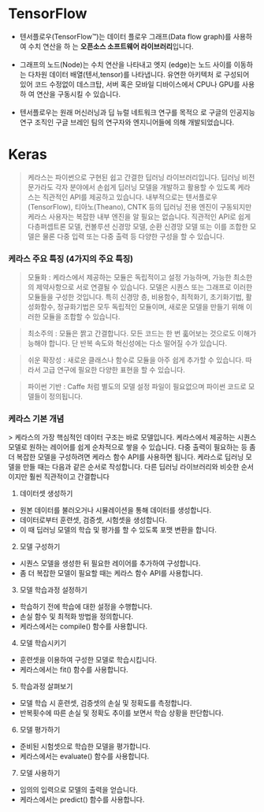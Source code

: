 # TensorFlow

- 텐서플로우(TensorFlow™)는 데이터 플로우 그래프(Data flow graph)를 사용하여 수치 연산을 하
는 **오픈소스 소프트웨어 라이브러리**입니다. <br><br>
- 그래프의 노드(Node)는 수치 연산을 나타내고 엣지
(edge)는 노드 사이를 이동하는 다차원 데이터 배열(텐서,tensor)를 나타냅니다. 유연한 아키텍처
로 구성되어 있어 코드 수정없이 데스크탑, 서버 혹은 모바일 디바이스에서 CPU나 GPU를 사용하
여 연산을 구동시킬 수 있습니다. <br><br>
- 텐서플로우는 원래 머신러닝과 딥 뉴럴 네트워크 연구를 목적으
로 구글의 인공지능 연구 조직인 구글 브레인 팀의 연구자와 엔지니어들에 의해 개발되었습니다.

# Keras

> 케라스는 파이썬으로 구현된 쉽고 간결한 딥러닝 라이브러리입니다. 딥러닝 비전문가라도 각자 분야에서 손쉽게 딥러닝 모델을 개발하고 활용할 수 있도록 케라스는 직관적인 API를 제공하고 있습니다. 내부적으로는 텐서플로우(TensorFlow), 티아노(Theano), CNTK 등의 딥러닝 전용 엔진이 구동되지만 케라스 사용자는 복잡한 내부 엔진을 알 필요는 없습니다. 직관적인 API로 쉽게 다층퍼셉트론 모델, 컨볼루션 신경망 모델, 순환 신경망 모델 또는 이를 조합한 모델은 물론 다중 입력 또는 다중 출력 등 다양한 구성을 할 수 있습니다.

<h3> 케라스 주요 특징 (4가지의 주요 특징) </h3>

> 모듈화 
: 케라스에서 제공하는 모듈은 독립적이고 설정 가능하며, 가능한 최소한의 제약사항으로 서로 연결될 수 있습니다. 모델은 시퀀스 또는 그래프로 이러한 모듈들을 구성한 것입니다.
특히 신경망 층, 비용함수, 최적화기, 초기화기법, 활성화함수, 정규화기법은 모두 독립적인 모듈이며, 새로운 모델을 만들기 위해 이러한 모듈을 조합할 수 있습니다.

> 최소주의
: 모듈은 짥고 간결합니다.
모든 코드는 한 번 훏어보는 것으로도 이해가능해야 합니다.
단 반복 속도와 혁신성에는 다소 떨어질 수가 있습니다.

> 쉬운 확장성
: 새로운 클래스나 함수로 모듈을 아주 쉽게 추가할 수 있습니다.
따라서 고급 연구에 필요한 다양한 표현을 할 수 있습니다.

> 파이썬 기반
: Caffe 처럼 별도의 모델 설정 파일이 필요없으며 파이썬 코드로 모델들이 정의됩니다.

<h3> 케라스 기본 개념 </h3>
> 케라스의 가장 핵심적인 데이터 구조는 바로 모델입니다. 케라스에서 제공하는 시퀀스 모델로 원하는 레이어를 쉽게 순차적으로 쌓을 수 있습니다. 다중 출력이 필요하는 등 좀 더 복잡한 모델을 구성하려면 케라스 함수 API를 사용하면 됩니다. 케라스로 딥러닝 모델을 만들 때는 다음과 같은 순서로 작성합니다. 다른 딥러닝 라이브러리와 비슷한 순서이지만 훨씬 직관적이고 간결합니다

1. 데이터셋 생성하기
- 원본 데이터를 불러오거나 시뮬레이션을 통해 데이터를 생성합니다.
- 데이터로부터 훈련셋, 검증셋, 시험셋을 생성합니다.
- 이 때 딥러닝 모델의 학습 및 평가를 할 수 있도록 포맷 변환을 합니다.

2. 모델 구성하기
- 시퀀스 모델을 생성한 뒤 필요한 레이어를 추가하여 구성합니다.
- 좀 더 복잡한 모델이 필요할 때는 케라스 함수 API를 사용합니다.

3. 모델 학습과정 설정하기
- 학습하기 전에 학습에 대한 설정을 수행합니다.
- 손실 함수 및 최적화 방법을 정의합니다.
- 케라스에서는 compile() 함수를 사용합니다.

4. 모델 학습시키기
- 훈련셋을 이용하여 구성한 모델로 학습시킵니다.
- 케라스에서는 fit() 함수를 사용합니다.

5. 학습과정 살펴보기
- 모델 학습 시 훈련셋, 검증셋의 손실 및 정확도를 측정합니다.
- 반복횟수에 따른 손실 및 정확도 추이를 보면서 학습 상황을 판단합니다.

6. 모델 평가하기
- 준비된 시험셋으로 학습한 모델을 평가합니다.
- 케라스에서는 evaluate() 함수를 사용합니다.

7. 모델 사용하기
- 임의의 입력으로 모델의 출력을 얻습니다.
- 케라스에서는 predict() 함수를 사용합니다.
